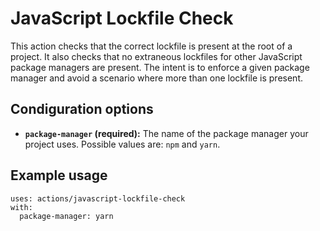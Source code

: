 # JavaScript Lockfile Check

This action checks that the correct lockfile is present at the root of a
project. It also checks that no extraneous lockfiles for other JavaScript
package managers are present. The intent is to enforce a given package manager
and avoid a scenario where more than one lockfile is present.

## Condiguration options

- **`package-manager` (required):** The name of the package manager your
  project uses. Possible values are: `npm` and `yarn`.

## Example usage

```
uses: actions/javascript-lockfile-check
with:
  package-manager: yarn
```
